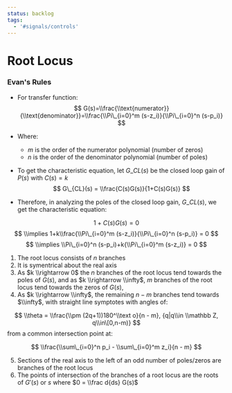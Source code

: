 ```yaml
---
status: backlog
tags:
  - '#signals/controls'
---
```


# Root Locus

### Evan's Rules

- For transfer function:
  $$
  G(s)=\\frac{\\text{numerator}}{\\text{denominator}}=\\frac{\\Pi\_{i=0}^m (s-z_i)}{\\Pi\_{i=0}^n (s-p_i)}
  $$

- Where:

  - $m$ is the order of the numerator polynomial (number of zeros)
  - $n$ is the order of the denominator polynomial (number of poles)

- To get the characteristic equation, let $G\_{CL}(s)$ be the closed loop gain of $P(s)$ with $C(s)=k$
  $$
  G\_{CL}(s) = \\frac{C(s)G(s)}{1+C(s)G(s)}
  $$

- Therefore, in analyzing the poles of the closed loop gain, $G\_{CL}(s)$, we get the characteristic equation:

$$
1+C(s)G(s) = 0
$$
$$
\\implies 1+k\\frac{\\Pi\_{i=0}^m (s-z_i)}{\\Pi\_{i=0}^n (s-p_i)} = 0
$$
$$
\\implies \\Pi\_{i=0}^n (s-p_i)+k{\\Pi\_{i=0}^m (s-z_i)} = 0
$$

1. The root locus consists of $n$ branches
1. It is symentrical about the real axis
1. As $k \\rightarrow 0$ the $n$ branches of the root locus tend towards the poles of $G(s)$, and as $k \\rightarrow \\infty$,  $m$ branches of the root locus tend towards the zeros of $G(s)$,
1. As $k \\rightarrow \\infty$, the remaining $n-m$ branches tend towards $\\infty$, with straight line symptotes with angles of:

$$
\\theta = \\frac{\\pm (2q+1))180^\\text o}{n - m}, {q|q\\in \\mathbb Z, q\\in\[0,n-m)}
$$
from a common intersection point at:

$$
\\frac{\\sum\_{i=0}^n p_i - \\sum\_{i=0}^m z_i}{n - m}
$$

5. Sections of the real axis to the left of an odd number of poles/zeros are branches of the root locus
1. The points of intersection of the branches of a root locus are the roots of $G'(s)$ or $s$ where $0 = \\frac d{ds} G(s)$
